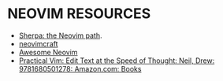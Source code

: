 # NEOVIM RESOURCES

* [Sherpa: the Neovim path](https://www.sherpa.guide/paths/neovim).
* [neovimcraft](http://neovimcraft.com/)
* [Awesome Neovim](https://www.trackawesomelist.com/rockerBOO/awesome-neovim/readme/)
* [Practical Vim: Edit Text at the Speed of Thought: Neil, Drew: 9781680501278: Amazon.com: Books](https://www.amazon.com/Practical-Vim-Edit-Speed-Thought/dp/1680501275/ref=sr_1_7?crid=1C70HRNFMCM2Q&keywords=neovim&qid=1668133370&sprefix=neov%2Caps%2C694&sr=8-7)
